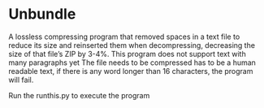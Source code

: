 # Unbundle
A lossless compressing program that removed spaces in a text file to reduce its size and reinserted them when decompressing, decreasing the size of that file’s ZIP by 3-4%.
This program does not support text with many paragraphs yet 
The file needs to be compressed has to be a human readable text, if there is any word longer than 16 characters, the program will fail.

Run the runthis.py to execute the program

